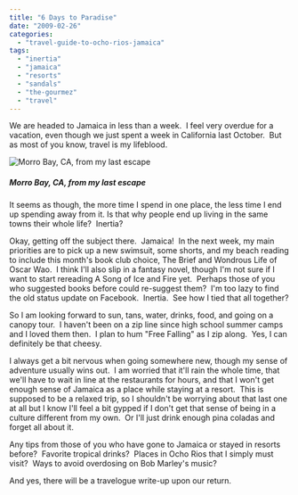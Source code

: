```yaml
---
title: "6 Days to Paradise"
date: "2009-02-26"
categories: 
  - "travel-guide-to-ocho-rios-jamaica"
tags: 
  - "inertia"
  - "jamaica"
  - "resorts"
  - "sandals"
  - "the-gourmez"
  - "travel"
---
```


We are headed to Jamaica in less than a week.  I feel very overdue for a vacation, even though we just spent a week in California last October.  But as most of you know, travel is my lifeblood.

![Morro Bay, CA, from my last escape](http://www.rebeccagomezfarrell.com/wp-content/uploads/2009/02/october-08-236-300x200.jpg "october-08-236")

##### _Morro Bay, CA, from my last escape_

It seems as though, the more time I spend in one place, the less time I end up spending away from it. Is that why people end up living in the same towns their whole life?  Inertia?

Okay, getting off the subject there.  Jamaica!  In the next week, my main priorities are to pick up a new swimsuit, some shorts, and my beach reading to include this month's book club choice, The Brief and Wondrous Life of Oscar Wao.  I think I'll also slip in a fantasy novel, though I'm not sure if I want to start rereading A Song of Ice and Fire yet.  Perhaps those of you who suggested books before could re-suggest them?  I'm too lazy to find the old status update on Facebook.  Inertia.  See how I tied that all together?

So I am looking forward to sun, tans, water, drinks, food, and going on a canopy tour.  I haven't been on a zip line since high school summer camps and I loved them then.  I plan to hum "Free Falling" as I zip along.  Yes, I can definitely be that cheesy.

I always get a bit nervous when going somewhere new, though my sense of adventure usually wins out.  I am worried that it'll rain the whole time, that we'll have to wait in line at the restaurants for hours, and that I won't get enough sense of Jamaica as a place while staying at a resort.  This is supposed to be a relaxed trip, so I shouldn't be worrying about that last one at all but I know I'll feel a bit gypped if I don't get that sense of being in a culture different from my own.  Or I'll just drink enough pina coladas and forget all about it.

Any tips from those of you who have gone to Jamaica or stayed in resorts before?  Favorite tropical drinks?  Places in Ocho Rios that I simply must visit?  Ways to avoid overdosing on Bob Marley's music?

And yes, there will be a travelogue write-up upon our return.

